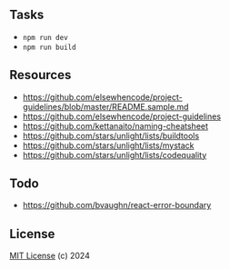 ## Tasks

- `npm run dev`
- `npm run build`

## Resources

- https://github.com/elsewhencode/project-guidelines/blob/master/README.sample.md
- https://github.com/elsewhencode/project-guidelines
- https://github.com/kettanaito/naming-cheatsheet
- https://github.com/stars/unlight/lists/buildtools
- https://github.com/stars/unlight/lists/mystack
- https://github.com/stars/unlight/lists/codequality

## Todo

- https://github.com/bvaughn/react-error-boundary

## License

[MIT License](https://opensource.org/licenses/MIT) (c) 2024
